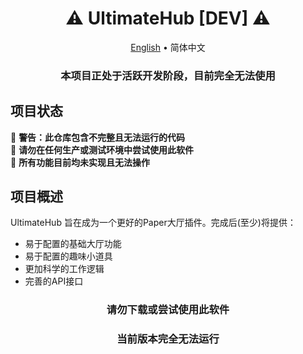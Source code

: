 <div align="center">
  <h1>⚠️ UltimateHub [DEV] ⚠️</h1>
  <p>

[English](../../README.md) •
简体中文

  </p>
  <h3>本项目正处于活跃开发阶段，目前完全无法使用</h3>
</div>

## 项目状态
🚧 **警告：此仓库包含不完整且无法运行的代码**  
🚧 **请勿在任何生产或测试环境中尝试使用此软件**  
🚧 **所有功能目前均未实现且无法操作**

## 项目概述
UltimateHub 旨在成为一个更好的Paper大厅插件。完成后(至少)将提供：  

- 易于配置的基础大厅功能
- 易于配置的趣味小道具
- 更加科学的工作逻辑
- 完善的API接口

<div align="center">
  <h3>请勿下载或尝试使用此软件</h3>
  <h3>当前版本完全无法运行</h3>
</div>